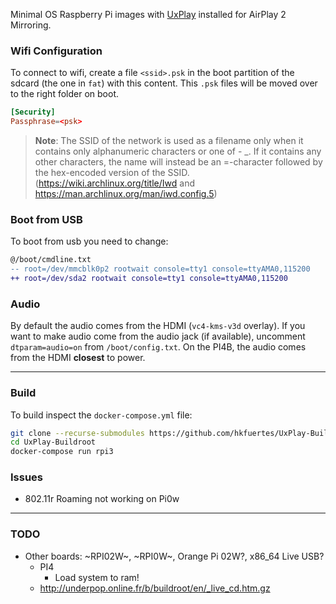 Minimal OS Raspberry Pi images with [UxPlay](https://github.com/FDH2/UxPlay) installed for AirPlay 2 Mirroring.

### Wifi Configuration
To connect to wifi, create a file `<ssid>.psk` in the boot partition of the sdcard (the one in `fat`) with this content. This `.psk` files will be moved over to the right folder on boot.
```conf
[Security]
Passphrase=<psk>
```
> **Note**: The SSID of the network is used as a filename only when it contains only alphanumeric characters or one of - _. If it contains any other characters, the name will instead be an =-character followed by the hex-encoded version of the SSID. (https://wiki.archlinux.org/title/Iwd and https://man.archlinux.org/man/iwd.config.5)

### Boot from USB
To boot from usb you need to change:
```diff
@/boot/cmdline.txt
-- root=/dev/mmcblk0p2 rootwait console=tty1 console=ttyAMA0,115200
++ root=/dev/sda2 rootwait console=tty1 console=ttyAMA0,115200
```

### Audio
By default the audio comes from the HDMI (`vc4-kms-v3d` overlay). If you want to make audio come from the audio jack (if available), uncomment `dtparam=audio=on` from `/boot/config.txt`. On the PI4B, the audio comes from the HDMI **closest** to power.

---

### Build
To build inspect the `docker-compose.yml` file:
```bash
git clone --recurse-submodules https://github.com/hkfuertes/UxPlay-Buildroot
cd UxPlay-Buildroot
docker-compose run rpi3
```

### Issues
- 802.11r Roaming not working on Pi0w

---

### TODO
- Other boards: ~RPI02W~, ~RPI0W~, Orange Pi 02W?, x86_64 Live USB?
  - PI4 
    - Load system to ram!
  - http://underpop.online.fr/b/buildroot/en/_live_cd.htm.gz


